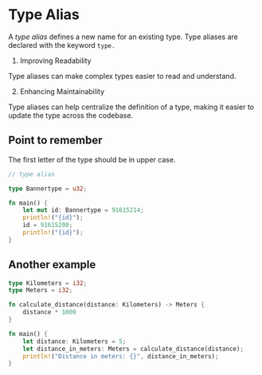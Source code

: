 # Type Alias

A _type alias_ defines a new name for an existing type. Type aliases are declared with the keyword `type.`

1. Improving Readability
   
Type aliases can make complex types easier to read and understand.

2. Enhancing Maintainability
   
Type aliases can help centralize the definition of a type, making it easier to update the type across the codebase.

## Point to remember

The first letter of the type should be in upper case.

```rust
// type alias

type Bannertype = u32;

fn main() {
    let mut id: Bannertype = 91615214;
    println!("{id}");
    id = 91615200;
    println!("{id}");
}
```

## Another example

```rust
type Kilometers = i32;
type Meters = i32;

fn calculate_distance(distance: Kilometers) -> Meters {
    distance * 1000
}

fn main() {
    let distance: Kilometers = 5;
    let distance_in_meters: Meters = calculate_distance(distance);
    println!("Distance in meters: {}", distance_in_meters);
}




